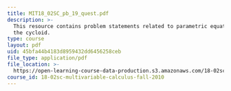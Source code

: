 ```yaml
---
title: MIT18_02SC_pb_19_quest.pdf
description: >-
  This resource contains problem statements related to parametric equations and
  the cycloid.
type: course
layout: pdf
uid: 45bfa44b4183d8959432dd6456258ceb
file_type: application/pdf
file_location: >-
  https://open-learning-course-data-production.s3.amazonaws.com/18-02sc-multivariable-calculus-fall-2010/45bfa44b4183d8959432dd6456258ceb_MIT18_02SC_pb_19_quest.pdf
course_id: 18-02sc-multivariable-calculus-fall-2010
---
```

